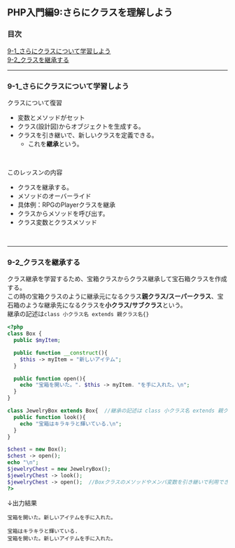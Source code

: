 ## PHP入門編9:さらにクラスを理解しよう

### 目次
[9-1_さらにクラスについて学習しよう](#9-1_さらにクラスについて学習しよう)</br>
[9-2_クラスを継承する](#9-2_クラスを継承する)</br>

***

### 9-1_さらにクラスについて学習しよう
クラスについて復習
- 変数とメソッドがセット
- クラス(設計図)からオブジェクトを生成する。
- クラスを引き継いで、新しいクラスを定義できる。
  - これを**継承**という。
</br>

このレッスンの内容
- クラスを継承する。
- メソッドのオーバーライド
- 具体例：RPGのPlayerクラスを継承
- クラスからメソッドを呼び出す。
- クラス変数とクラスメソッド

</br>

***

### 9-2_クラスを継承する
クラス継承を学習するため、宝箱クラスからクラス継承して宝石箱クラスを作成する。</br>
この時の宝箱クラスのように継承元になるクラス**親クラス/スーパークラス**、宝石箱のような継承先になるクラスを**小クラス/サブクラス**という。</br>
継承の記述は`class 小クラス名 extends 親クラス名{}`
```php
<?php
class Box {
  public $myItem;

  public function __construct(){
    $this -> myItem = "新しいアイテム";
  }

  public function open(){
    echo "宝箱を開いた。". $this -> myItem. "を手に入れた。\n";
  }
}

class JewelryBox extends Box{  //継承の記述は class 小クラス名 extends 親クラス名{}
  public function look(){
    echo "宝箱はキラキラと輝いている.\n";
  }
}

$chest = new Box();
$chest -> open();
echo "\n";
$jewelryChest = new JewelryBox();
$jewelryChest -> look();
$jewelryChest -> open();  //Boxクラスのメソッドやメンバ変数を引き継いで利用できる。
?>
```
↓出力結果
```
宝箱を開いた。新しいアイテムを手に入れた。

宝箱はキラキラと輝いている.
宝箱を開いた。新しいアイテムを手に入れた。
```

